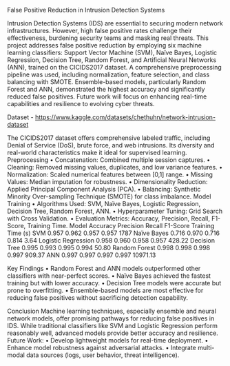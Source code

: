 False Positive Reduction in Intrusion Detection Systems

Intrusion Detection Systems (IDS) are essential to securing modern network infrastructures. However, high false positive rates challenge their effectiveness, burdening security teams and masking real threats. This project addresses false positive reduction by employing six machine learning classifiers: Support Vector Machine (SVM), Naïve Bayes, Logistic Regression, Decision Tree, Random Forest, and Artificial Neural Networks (ANN), trained on the CICIDS2017 dataset. A comprehensive preprocessing pipeline was used, including normalization, feature selection, and class balancing with SMOTE. Ensemble-based models, particularly Random Forest and ANN, demonstrated the highest accuracy and significantly reduced false positives. Future work will focus on enhancing real-time capabilities and resilience to evolving cyber threats.

Dataset - https://www.kaggle.com/datasets/chethuhn/network-intrusion-dataset

The CICIDS2017 dataset offers comprehensive labeled traffic, including Denial of Service (DoS), brute force, and web intrusions. Its diversity and real-world characteristics make it ideal for supervised learning.
Preprocessing
•	Concatenation: Combined multiple session captures.
•	Cleaning: Removed missing values, duplicates, and low variance features.
•	Normalization: Scaled numerical features between [0,1] range.
•	Missing Values: Median imputation for robustness.
•	Dimensionality Reduction: Applied Principal Component Analysis (PCA).
•	Balancing: Synthetic Minority Over-sampling Technique (SMOTE) for class imbalance.
Model Training
•	Algorithms Used: SVM, Naïve Bayes, Logistic Regression, Decision Tree, Random Forest, ANN.
•	Hyperparameter Tuning: Grid Search with Cross Validation.
•	Evaluation Metrics: Accuracy, Precision, Recall, F1-Score, Training Time.
Model	Accuracy	Precision	Recall	F1-Score	Training Time (s)
SVM	0.957	0.962	0.957	0.957	1787
Naïve Bayes	0.716	0.970	0.716	0.814	3.64
Logistic Regression	0.958	0.960	0.958	0.957	428.22
Decision Tree	0.995	0.993	0.995	0.994	50.80
Random Forest	0.998	0.998	0.998	0.997	909.37
ANN	0.997	0.997	0.997	0.997	10971.13

Key Findings
•	Random Forest and ANN models outperformed other classifiers with near-perfect scores.
•	Naïve Bayes achieved the fastest training but with lower accuracy.
•	Decision Tree models were accurate but prone to overfitting.
•	Ensemble-based models are most effective for reducing false positives without sacrificing detection capability.

Conclusion
Machine learning techniques, especially ensemble and neural network models, offer promising pathways for reducing false positives in IDS. While traditional classifiers like SVM and Logistic Regression perform reasonably well, advanced models provide better accuracy and resilience.
Future Work:
•	Develop lightweight models for real-time deployment.
•	Enhance model robustness against adversarial attacks.
•	Integrate multi-modal data sources (logs, user behavior, threat intelligence).

